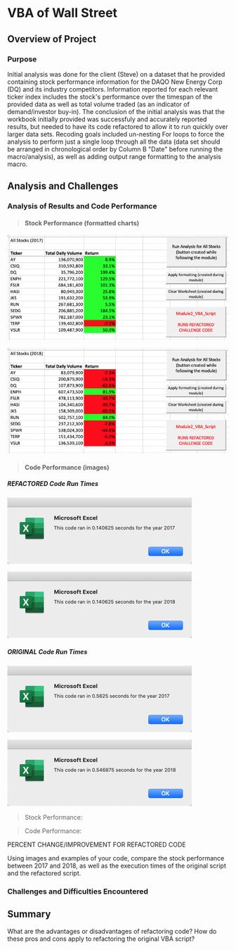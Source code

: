 # VBA of Wall Street

## Overview of Project

### Purpose

Initial analysis was done for the client (Steve) on a dataset that he provided containing stock performance information for the DAQO New Energy Corp (DQ) and its industry competitors.  Information reported for each relevant ticker index includes the stock's performance over the timespan of the provided data as well as total volume traded (as an indicator of demand/investor buy-in).  The conclusion of the initial analysis was that the workbook initially provided was successfuly and accurately reported results, but needed to have its code refactored to allow it to run quickly over larger data sets.  Recoding goals included un-nesting For loops to force the analysis to perform just a single loop through all the data (data set should be arranged in chronological order by Column B "Date" before running the macro/analysis), as well as adding output range formatting to the analysis macro.

## Analysis and Challenges

### Analysis of Results and Code Performance

> #### Stock Performance (formatted charts)

![Stock Performance 2017](https://github.com/crkaide/stock-analysis/blob/main/Results_2017.png?raw=true)

![Stock Performance 2018](https://github.com/crkaide/stock-analysis/blob/main/Results_2018.png?raw=true)

> #### Code Performance (images)

##### **_REFACTORED_ Code Run Times**

![Refactored Code Run Time 2017: VBA_Challenge_2017.png](https://github.com/crkaide/stock-analysis/blob/main/Resources/VBA_Challenge_2017.png?raw=true)

![Refactored Code Run Time 2018: VBA_Challenge_2018.png](https://github.com/crkaide/stock-analysis/blob/main/Resources/VBA_Challenge_2018.png?raw=true)

##### **_ORIGINAL_ Code Run Times**

![Module code (original) run time, 2017, REFERENCE ONLY](https://github.com/crkaide/stock-analysis/blob/main/module%20run%20time_2017%20(reference%20only).png?raw=true)

![Module code (original) run time, 2018, REFERENCE ONLY](https://github.com/crkaide/stock-analysis/blob/main/module%20run%20time_2018%20(reference%20only).png?raw=true)

> Stock Performance:  

> Code Performance:  


PERCENT CHANGE/IMPROVEMENT FOR REFACTORED CODE



Using images and examples of your code, compare the stock performance between 2017 and 2018, as well as the execution times of the original script and the refactored script.


### Challenges and Difficulties Encountered







## Summary

What are the advantages or disadvantages of refactoring code?
How do these pros and cons apply to refactoring the original VBA script?
